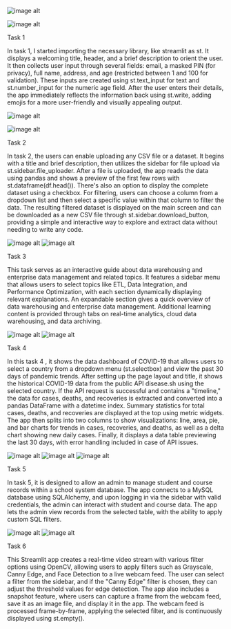 
![image alt](https://github.com/BahintingRejean/ITBAN2_Streamlit_Activity_Bahinting/blob/baf89c8ae4d4b1eeee03ccf7b17b34a5f100e86d/Screenshot%20(211).png)

![image alt](https://github.com/BahintingRejean/ITBAN2_Streamlit_Activity_Bahinting/blob/9cda7678069ff5ee57cc2439c1f1243ef816d48f/Activity1.png)

Task 1

In task 1, I started importing the necessary library, like streamlit as st. It displays a welcoming title, header, and a brief description to orient the user. It then collects user input through several fields: email, a masked PIN (for privacy), full name, address, and age (restricted between 1 and 100 for validation). These inputs are created using st.text_input for text and st.number_input for the numeric age field. After the user enters their details, the app immediately reflects the information back using st.write, adding emojis for a more user-friendly and visually appealing output.


![image alt](https://github.com/BahintingRejean/ITBAN2_Streamlit_Activity_Bahinting/blob/5d510cc4f4270ca3270d33fd94d07dc8525e289b/Screenshot%20(212).png)

![image alt](https://github.com/BahintingRejean/ITBAN2_Streamlit_Activity_Bahinting/blob/cc13d08459c7d4e100d600b2d9ec4fd3f0d7f8cb/Activity2.png)

Task 2

In task 2, the users can enable uploading any CSV file or a dataset. It begins with a title and brief description, then utilizes the sidebar for file upload via st.sidebar.file_uploader. After a file is uploaded, the app reads the data using pandas and shows a preview of the first few rows with st.dataframe(df.head()). There's also an option to display the complete dataset using a checkbox. For filtering, users can choose a column from a dropdown list and then select a specific value within that column to filter the data. The resulting filtered dataset is displayed on the main screen and can be downloaded as a new CSV file through st.sidebar.download_button, providing a simple and interactive way to explore and extract data without needing to write any code.


![image alt](https://github.com/BahintingRejean/ITBAN2_Streamlit_Activity_Bahinting/blob/b49ddc47f508bcf5bbd34707a0ba03dcb9f4992b/Screenshot%20(214).png)
![image alt](https://github.com/BahintingRejean/ITBAN2_Streamlit_Activity_Bahinting/blob/a4ac1987af9f3dc6690c94391e62c744797f85d6/Activity3_1.png)


Task 3

This task serves as an interactive guide about data warehousing and enterprise data management and related topics. It features a sidebar menu that allows users to select topics like ETL, Data Integration, and Performance Optimization, with each section dynamically displaying relevant explanations. An expandable section gives a quick overview of data warehousing and enterprise data management. Additional learning content is provided through tabs on real-time analytics, cloud data warehousing, and data archiving.


![image alt](https://github.com/BahintingRejean/ITBAN2_Streamlit_Activity_Bahinting/blob/217362c36c22fc84effa425cfd4770ed15b86678/Screenshot%20(218).png)
![image alt](https://github.com/BahintingRejean/ITBAN2_Streamlit_Activity_Bahinting/blob/ca44eb8d6059176270b852755ec65b6013299a09/Activity4_1.png)


Task 4

In this task 4 , it shows the data dashboard of COVID-19 that allows users to select a country from a dropdown menu (st.selectbox) and view the past 30 days of pandemic trends. After setting up the page layout and title, it shows the historical COVID-19 data from the public API disease.sh using the selected country. If the API request is successful and contains a "timeline," the data for cases, deaths, and recoveries is extracted and converted into a pandas DataFrame with a datetime index. Summary statistics for total cases, deaths, and recoveries are displayed at the top using metric widgets. The app then splits into two columns to show visualizations: line, area, pie, and bar charts for trends in cases, recoveries, and deaths, as well as a delta chart showing new daily cases. Finally, it displays a data table previewing the last 30 days, with error handling included in case of API issues.


![image alt](https://github.com/BahintingRejean/ITBAN2_Streamlit_Activity_Bahinting/blob/9a5e2ea78147688c27c7d6771b12f59f5787ff41/Screenshot%20(221).png)
![image alt](https://github.com/BahintingRejean/ITBAN2_Streamlit_Activity_Bahinting/blob/8ffd40fb89de85b64558abd7e2ba4ee6e9a77022/Activity5_1.png)
![image alt](https://github.com/BahintingRejean/ITBAN2_Streamlit_Activity_Bahinting/blob/df489dd3417d70d0cb35202b05d941774a8210bb/Activity5_4.png)


Task 5

In task 5, it is designed to allow an admin to manage student and course records within a school system database. The app connects to a MySQL database using SQLAlchemy, and upon logging in via the sidebar with valid credentials, the admin can interact with student and course data. The app lets the admin view records from the selected table, with the ability to apply custom SQL filters. 


![image alt](https://github.com/BahintingRejean/ITBAN2_Streamlit_Activity_Bahinting/blob/dced35320618bdc73570cdad3bcedda73a13376e/Screenshot%20(224).png)
![image alt](https://github.com/BahintingRejean/ITBAN2_Streamlit_Activity_Bahinting/blob/5413969e027643838460fd1f11a6a9e392b7cb8e/Activity6.png)


Task 6 



This Streamlit app creates a real-time video stream with various filter options using OpenCV, allowing users to apply filters such as Grayscale, Canny Edge, and Face Detection to a live webcam feed. The user can select a filter from the sidebar, and if the "Canny Edge" filter is chosen, they can adjust the threshold values for edge detection. The app also includes a snapshot feature, where users can capture a frame from the webcam feed, save it as an image file, and display it in the app. The webcam feed is processed frame-by-frame, applying the selected filter, and is continuously displayed using st.empty(). 
